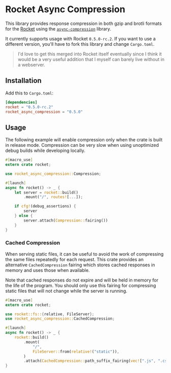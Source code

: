 # Rocket Async Compression

This library provides response compression in both gzip and brotli formats for the [Rocket](https://rocket.rs/) using the [`async-compression`](https://docs.rs/async-compression/0.3.8/async_compression/) library.

It currently supports usage with Rocket `0.5.0-rc.2`. If you want to use a different version, you'll have to fork this library and change `Cargo.toml`.

> I'd love to get this merged into Rocket itself eventually since I think it would be a very useful addition that I myself can barely live without in a webserver.

## Installation

Add this to `Cargo.toml`:

```toml
[dependencies]
rocket = "0.5.0-rc.2"
rocket_async_compression = "0.5.0"
```

## Usage

The following example will enable compression only when the crate is built in release mode. Compression can be very slow when using unoptimized debug builds while developing locally.

```rs
#[macro_use]
extern crate rocket;

use rocket_async_compression::Compression;

#[launch]
async fn rocket() -> _ {
    let server = rocket::build()
        .mount("/", routes![...]);

    if cfg!(debug_assertions) {
        server
    } else {
        server.attach(Compression::fairing())
    }
}
```

### Cached Compression

When serving static files, it can be useful to avoid the work of compressing the same files repeatedly for each request. This crate provides an alternative `CachedCompression` fairing which stores cached responses in memory and uses those when available.

Note that cached responses do not expire and will be held in memory for the life of the program. You should only use this fairing for compressing static files that will not change while the server is running.

```rs
#[macro_use]
extern crate rocket;

use rocket::fs::{relative, FileServer};
use rocket_async_compression::CachedCompression;

#[launch]
async fn rocket() -> _ {
    rocket::build()
        .mount(
            "/",
            FileServer::from(relative!("static")),
        )
        .attach(CachedCompression::path_suffix_fairing(vec![".js", ".css", ".html", ".wasm"]))
}
```
